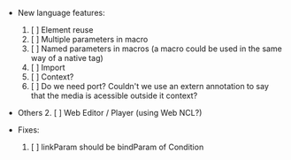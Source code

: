 * New language features:
   1. [ ] Element reuse
   3. [ ] Multiple parameters in macro
   4. [ ] Named parameters in macros (a macro could be used in the same way of a native tag)
   5. [ ] Import
   6. [ ] Context?
   7. [ ] Do we need port? Couldn't we use an extern annotation to say that the media is acessible outside it context?

* Others
   2. [ ] Web Editor / Player (using Web NCL?)
   
* Fixes:
   1. [ ] linkParam should be bindParam of Condition



